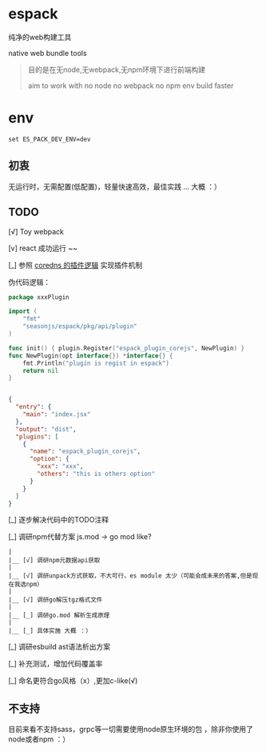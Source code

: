 # espack

纯净的web构建工具

native web bundle tools

> 目的是在无node,无webpack,无npm环境下进行前端构建
>
> aim to work with no node no webpack no npm env build faster

# env

```env
set ES_PACK_DEV_ENV=dev
```

## 初衷

无运行时，无需配置(低配置)，轻量快速高效，最佳实践 ... 大概 ：）

## TODO

[√] Toy webpack

[v] react 成功运行 ~~

[_] 参照 [coredns 的插件逻辑](https://coredns.io/2016/12/19/writing-plugins-for-coredns) 实现插件机制

伪代码逻辑：

```go
package xxxPlugin

import (
	"fmt"
	"seasonjs/espack/pkg/api/plugin"
)

func init() { plugin.Register("espack_plugin_corejs", NewPlugin) }
func NewPlugin(opt interface{}) *interface{} {
	fmt.Println("plugin is regist in espack")
	return nil
}

```

```json

{
  "entry": {
    "main": "index.jsx"
  },
  "output": "dist",
  "plugins": [
    {
      "name": "espack_plugin_corejs",
      "option": {
        "xxx": "xxx",
        "others": "this is others option"
      }
    }
  ]
}
```

[_] 逐步解决代码中的TODO注释

[_] 调研npm代替方案 js.mod -> go mod like?

```
|
|__ [√] 调研npm元数据api获取
|
|__ [√] 调研unpack方式获取，不大可行，es module 太少（可能会成未来的答案,但是现在我选npm）
|
|__ [√] 调研go解压tgz格式文件
|
|__ [_] 调研go.mod 解析生成原理
|
|__ [_] 具体实施 大概 ：）
```

[_] 调研esbuild ast语法析出方案

[_] 补充测试，增加代码覆盖率

[_] 命名更符合go风格（x）,更加c-like(√)

## 不支持

目前来看不支持sass，grpc等一切需要使用node原生环境的包 ，除非你使用了node或者npm ：）